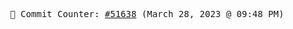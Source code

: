 <p align="center">
    <samp>
        📮 Commit Counter: <a href="https://github.com/Javascript-void0/Javascript-void0/commits/main">#51638</a> (March 28, 2023 @ 09:48 PM)
    </samp>
</p>